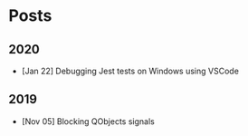 # Posts

## 2020

- [Jan 22] Debugging Jest tests on Windows using VSCode

## 2019

- [Nov 05] Blocking QObjects signals
